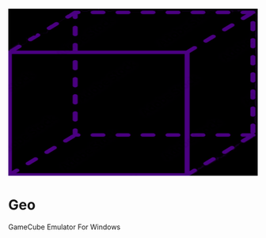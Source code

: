 <p align="center">
	<img src="Geo.png" width="518" height="338" alt="Geo">  
</p>

# Geo
GameCube Emulator For Windows
